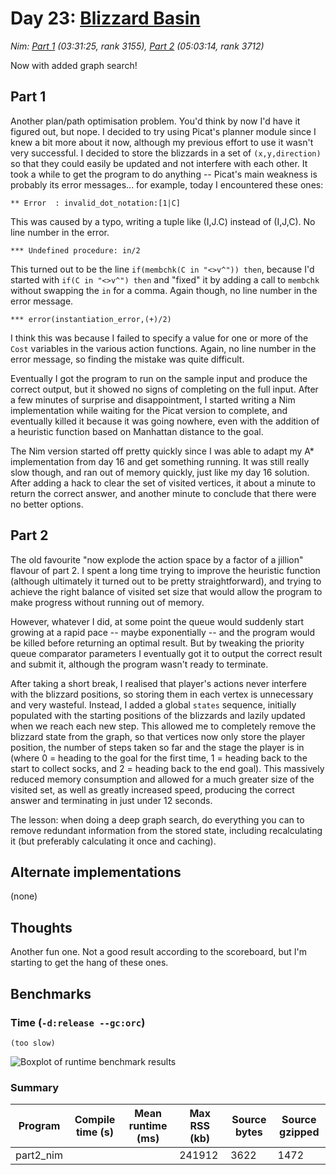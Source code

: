 # Day 23: [Blizzard Basin](https://adventofcode.com/2022/day/23)
*Nim: [Part 1](https://github.com/DestyNova/advent_of_code_2022/blob/main/23/part1.nim) (03:31:25, rank 3155), [Part 2](https://github.com/DestyNova/advent_of_code_2022/blob/main/23/part2.nim) (05:03:14, rank 3712)*

Now with added graph search!

## Part 1

Another plan/path optimisation problem. You'd think by now I'd have it figured out, but nope. I decided to try using Picat's planner module since I knew a bit more about it now, although my previous effort to use it wasn't very successful.
I decided to store the blizzards in a set of `(x,y,direction)` so that they could easily be updated and not interfere with each other.
It took a while to get the program to do anything -- Picat's main weakness is probably its error messages... for example, today I encountered these ones:

```
** Error  : invalid_dot_notation:[1|C]
```

This was caused by a typo, writing a tuple like (I,J.C) instead of (I,J,C). No line number in the error.

```
*** Undefined procedure: in/2
```

This turned out to be the line `if(membchk(C in "<>v^")) then`, because I'd started with `if(C in "<>v^") then` and "fixed" it by adding a call to `membchk` without swapping the `in` for a comma. Again though, no line number in the error message.

```
*** error(instantiation_error,(+)/2)
```

I think this was because I failed to specify a value for one or more of the `Cost` variables in the various action functions. Again, no line number in the error message, so finding the mistake was quite difficult.

Eventually I got the program to run on the sample input and produce the correct output, but it showed no signs of completing on the full input. After a few minutes of surprise and disappointment, I started writing a Nim implementation while waiting for the Picat version to complete, and eventually killed it because it was going nowhere, even with the addition of a heuristic function based on Manhattan distance to the goal.

The Nim version started off pretty quickly since I was able to adapt my A* implementation from day 16 and get something running. It was still really slow though, and ran out of memory quickly, just like my day 16 solution.
After adding a hack to clear the set of visited vertices, it about a minute to return the correct answer, and another minute to conclude that there were no better options.

## Part 2

The old favourite "now explode the action space by a factor of a jillion" flavour of part 2. I spent a long time trying to improve the heuristic function (although ultimately it turned out to be pretty straightforward), and trying to achieve the right balance of visited set size that would allow the program to make progress without running out of memory.

However, whatever I did, at some point the queue would suddenly start growing at a rapid pace -- maybe exponentially -- and the program would be killed before returning an optimal result. But by tweaking the priority queue comparator parameters I eventually got it to output the correct result and submit it, although the program wasn't ready to terminate.

After taking a short break, I realised that player's actions never interfere with the blizzard positions, so storing them in each vertex is unnecessary and very wasteful. Instead, I added a global `states` sequence, initially populated with the starting positions of the blizzards and lazily updated when we reach each new step. This allowed me to completely remove the blizzard state from the graph, so that vertices now only store the player position, the number of steps taken so far and the stage the player is in (where 0 = heading to the goal for the first time, 1 = heading back to the start to collect socks, and 2 = heading back to the end goal). This massively reduced memory consumption and allowed for a much greater size of the visited set, as well as greatly increased speed, producing the correct answer and terminating in just under 12 seconds.

The lesson: when doing a deep graph search, do everything you can to remove redundant information from the stored state, including recalculating it (but preferably calculating it once and caching).

## Alternate implementations

(none)

## Thoughts

Another fun one. Not a good result according to the scoreboard, but I'm starting to get the hang of these ones.

## Benchmarks

### Time (`-d:release --gc:orc`)

```
(too slow)
```

![Boxplot of runtime benchmark results](runtime.png)

### Summary

Program             | Compile time (s) | Mean runtime (ms) | Max RSS (kb) | Source bytes | Source gzipped
---                 | ---              | ---               | ---          | ---          | ---
part2_nim           |                  |                   | 241912       | 3622         | 1472
